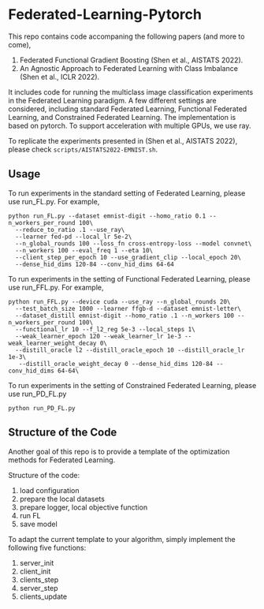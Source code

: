 # Federated-Learning-Pytorch



This repo contains code accompaning the following papers (and more to come), 
1. Federated Functional Gradient Boosting (Shen et al., AISTATS 2022).
2. An Agnostic Approach to Federated Learning with Class Imbalance (Shen et al., ICLR 2022).

It includes code for running the multiclass image classification experiments in the Federated Learning paradigm.
A few different settings are considered, including standard Federated Learning, Functional Federated Learning, and Constrained Federated Learning.
The implementation is based on pytorch. To support acceleration with multiple GPUs, we use ray.

To replicate the experiments presented in (Shen et al., AISTATS 2022), please check ``scripts/AISTATS2022-EMNIST.sh``.

## Usage
To run experiments in the standard setting of Federated Learning, please use run_FL.py. For example,
```
python run_FL.py --dataset emnist-digit --homo_ratio 0.1 --n_workers_per_round 100\
  --reduce_to_ratio .1 --use_ray\
  --learner fed-pd --local_lr 5e-2\
  --n_global_rounds 100 --loss_fn cross-entropy-loss --model convnet\
  --n_workers 100 --eval_freq 1 --eta 10\
  --client_step_per_epoch 10 --use_gradient_clip --local_epoch 20\
  --dense_hid_dims 120-84 --conv_hid_dims 64-64
```
To run experiments in the setting of Functional Federated Learning, please use run_FFL.py. For example,
```
python run_FFL.py --device cuda --use_ray --n_global_rounds 20\
  --test_batch_size 1000 --learner ffgb-d --dataset emnist-letter\
  --dataset_distill emnist-digit --homo_ratio .1 --n_workers 100 --n_workers_per_round 100\
  --functional_lr 10 --f_l2_reg 5e-3 --local_steps 1\
  --weak_learner_epoch 120 --weak_learner_lr 1e-3 --weak_learner_weight_decay 0\
  --distill_oracle l2 --distill_oracle_epoch 10 --distill_oracle_lr 1e-3\
   --distill_oracle_weight_decay 0 --dense_hid_dims 120-84 --conv_hid_dims 64-64\
```
To run experiments in the setting of Constrained Federated Learning, please use run_PD_FL.py
```
python run_PD_FL.py
```

## Structure of the Code
Another goal of this repo is to provide a template of the optimization methods for Federated Learning.

Structure of the code:
1. load configuration
2. prepare the local datasets
3. prepare logger, local objective function
4. run FL
5. save model

To adapt the current template to your algorithm, simply implement the following five functions:
1. server_init
2. client_init
3. clients_step
4. server_step
5. clients_update
